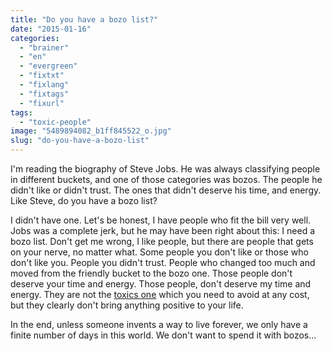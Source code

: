 ```yaml
---
title: "Do you have a bozo list?"
date: "2015-01-16"
categories: 
  - "brainer"
  - "en"
  - "evergreen"
  - "fixtxt"
  - "fixlang"
  - "fixtags"
  - "fixurl"
tags: 
  - "toxic-people"
image: "5489894082_b1ff845522_o.jpg"
slug: "do-you-have-a-bozo-list"
---
```


I'm reading the biography of Steve Jobs. He was always classifying people in different buckets, and one of those categories was bozos. The people he didn't like or didn't trust. The ones that didn't deserve his time, and energy. Like Steve, do you have a bozo list?

I didn't have one. Let's be honest, I have people who fit the bill very well. Jobs was a complete jerk, but he may have been right about this: I need a bozo list. Don't get me wrong, I like people, but there are people that gets on your nerve, no matter what. Some people you don't like or those who don't like you. People you didn't trust. People who changed too much and moved from the friendly bucket to the bozo one. Those people don't deserve your time and energy. Those people, don't deserve my time and energy. They are not the [toxics one](http://fred.dev/some-people-are-toxic-run-while-you-can/ "Some people are toxic, run while you can!") which you need to avoid at any cost, but they clearly don't bring anything positive to your life.

In the end, unless someone invents a way to live forever, we only have a finite number of days in this world. We don't want to spend it with bozos...
